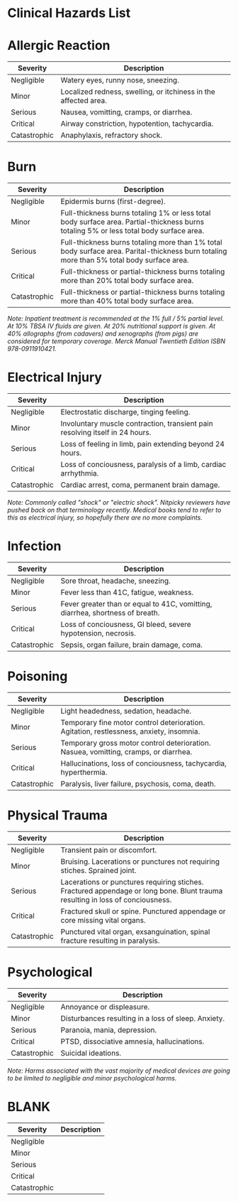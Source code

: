 Clinical Hazards List
=====================

# Allergic Reaction

| Severity | Description |
| -------- | ----------- |
| Negligible | Watery eyes, runny nose, sneezing. |
| Minor | Localized redness, swelling, or itchiness in the affected area. |
| Serious | Nausea, vomitting, cramps, or diarrhea. |
| Critical | Airway constriction, hypotention, tachycardia. |
| Catastrophic | Anaphylaxis, refractory shock. |

# Burn

| Severity | Description |
| -------- | ----------- |
| Negligible | Epidermis burns (first-degree). |
| Minor | Full-thickness burns totaling 1% or less total body surface area.  Partial-thickness burns totaling 5% or less total body surface area. |
| Serious | Full-thickness burns totaling more than 1% total body surface area.  Parital-thickness burn totaling more than 5% total body surface area. |
| Critical | Full-thickness or partial-thickness burns totaling more than 20% total body surface area. |
| Catastrophic | Full-thickness or partial-thickness burns totaling more than 40% total body surface area. |

*Note: Inpatient treatment is recommended at the 1% full / 5% partial level.  At 10% TBSA IV fluids are given.  At 20% nutritional support is given.  At 40% allographs (from cadavers) and xenographs (from pigs) are considered for temporary coverage.  Merck Manual Twentieth Edition ISBN 978-0911910421.*

# Electrical Injury

| Severity | Description |
| -------- | ----------- |
| Negligible | Electrostatic discharge, tinging feeling. |
| Minor | Involuntary muscle contraction, transient pain resolving itself in 24 hours. |
| Serious | Loss of feeling in limb, pain extending beyond 24 hours. |
| Critical | Loss of conciousness, paralysis of a limb, cardiac arrhythmia.  |
| Catastrophic | Cardiac arrest, coma, permanent brain damage. |

*Note: Commonly called "shock" or "electric shock".  Nitpicky reviewers have pushed back on that terminology recently.  Medical books tend to refer to this as electrical injury, so hopefully there are no more complaints.*

# Infection

|Severity | Description |
| -------- | ----------- |
| Negligible | Sore throat, headache, sneezing. |
| Minor | Fever less than 41C, fatigue, weakness.  |
| Serious | Fever greater than or equal to 41C, vomitting, diarrhea, shortness of breath. |
| Critical | Loss of conciousness, GI bleed, severe hypotension, necrosis. |
| Catastrophic | Sepsis, organ failure, brain damage, coma. |

# Poisoning

| Severity | Description |
| -------- | ----------- |
| Negligible | Light headedness, sedation, headache. |
| Minor | Temporary fine motor control deterioration.  Agitation, restlessness, anxiety, insomnia. |
| Serious | Temporary gross motor control deterioration.  Nasuea, vomitting, cramps, or diarrhea. |
| Critical | Hallucinations, loss of conciousness, tachycardia, hyperthermia. |
| Catastrophic | Paralysis, liver failure, psychosis, coma, death. |

# Physical Trauma

| Severity | Description |
| -------- | ----------- |
| Negligible | Transient pain or discomfort. |
| Minor | Bruising. Lacerations or punctures not requiring stiches.  Sprained joint. |
| Serious | Lacerations or punctures requiring stiches. Fractured appendage or long bone. Blunt trauma resulting in loss of conciousness. |
| Critical | Fractured skull or spine. Punctured appendage or core missing vital organs. |
| Catastrophic | Punctured vital organ, exsanguination, spinal fracture resulting in paralysis. |

# Psychological

| Severity | Description |
| -------- | ----------- |
| Negligible | Annoyance or displeasure. |
| Minor | Disturbances resulting in a loss of sleep.  Anxiety. |
| Serious | Paranoia, mania, depression. |
| Critical | PTSD, dissociative amnesia, hallucinations.  |
| Catastrophic | Suicidal ideations.  |

*Note: Harms associated with the vast majority of medical devices are going to be limited to negligible and minor psychological harms.*

# BLANK

| Severity | Description |
| -------- | ----------- |
| Negligible | |
| Minor | |
| Serious | |
| Critical | |
| Catastrophic | |
